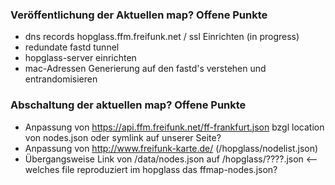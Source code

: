 ### Veröffentlichung der Aktuellen map? Offene Punkte

- dns records hopglass.ffm.freifunk.net / ssl Einrichten (in progress)
- redundate fastd tunnel
- hopglass-server einrichten
- mac-Adressen Generierung auf den fastd's verstehen und entrandomisieren

### Abschaltung der aktuellen map? Offene Punkte

- Anpassung von https://api.ffm.freifunk.net/ff-frankfurt.json bzgl location von nodes.json oder symlink auf unserer Seite?
- Anpassung von http://www.freifunk-karte.de/ (/hopglass/nodelist.json)
- Übergangsweise Link von /data/nodes.json auf /hopglass/????.json <-- welches file reproduziert im hopglass das ffmap-nodes.json?
